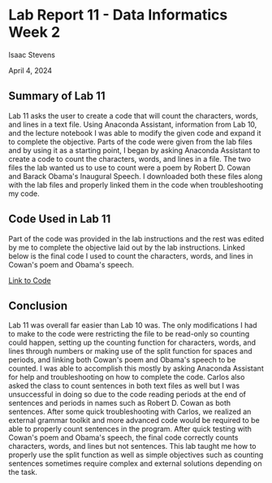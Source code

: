 # Lab Report 11 - Data Informatics Week 2

Isaac Stevens

April 4, 2024

## Summary of Lab 11
Lab 11 asks the user to create a code that will count the characters, words, and lines in a text file. Using Anaconda Assistant, information from Lab 10, and the lecture notebook I was able to modify the given code and expand it to complete the objective. Parts of the code were given from the lab files and by using it as a starting point, I began by asking Anaconda Assistant to create a code to count the characters, words, and lines in a file. The two files the lab wanted us to use to count were a poem by Robert D. Cowan and Barack Obama's Inaugural Speech. I downloaded both these files along with the lab files and properly linked them in the code when troubleshooting my code.

## Code Used in Lab 11
Part of the code was provided in the lab instructions and the rest was edited by me to complete the objective laid out by the lab instructions. Linked below is the final code I used to count the characters, words, and lines in Cowan's poem and Obama's speech.

[Link to Code](https://github.com/Feffle/HEC-2109-4-Lab11/blob/main/BAE%20305%20Lab%2011.ipynb)

## Conclusion
Lab 11 was overall far easier than Lab 10 was. The only modifications I had to make to the code were restricting the file to be read-only so counting could happen, setting up the counting function for characters, words, and lines through numbers or making use of the split function for spaces and periods, and linking both Cowan's poem and Obama's speech to be counted. I was able to accomplish this mostly by asking Anaconda Assistant for help and troubleshooting on how to complete the code. Carlos also asked the class to count sentences in both text files as well but I was unsuccessful in doing so due to the code reading periods at the end of sentences and periods in names such as Robert D. Cowan as both sentences. After some quick troubleshooting with Carlos, we realized an external grammar toolkit and more advanced code would be required to be able to properly count sentences in the program. After quick testing with Cowan's poem and Obama's speech, the final code correctly counts characters, words, and lines but not sentences. This lab taught me how to properly use the split function as well as simple objectives such as counting sentences sometimes require complex and external solutions depending on the task.
